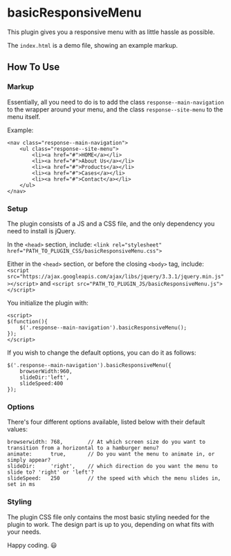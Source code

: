 # basicResponsiveMenu

This plugin gives you a responsive menu with as little hassle as possible.

The `index.html` is a demo file, showing an example markup.

## How To Use

### Markup

Essentially, all you need to do is to add the class `response--main-navigation` to the wrapper around your menu, and the class `response--site-menu` to the menu itself.

Example:
```
<nav class="response--main-navigation">
	<ul class="response--site-menu">
		<li><a href="#">HOME</a></li>
		<li><a href="#">About Us</a></li>
		<li><a href="#">Products</a></li>
		<li><a href="#">Cases</a></li>
		<li><a href="#">Contact</a></li>
	</ul>
</nav>
```

### Setup

The plugin consists of a JS and a CSS file, and the only dependency you need to install is jQuery.

In the `<head>` section, include:
`<link rel="stylesheet" href="PATH_TO_PLUGIN_CSS/basicResponsiveMenu.css">`

Either in the `<head>` section, or before the closing `<body>` tag, include:
`<script src="https://ajax.googleapis.com/ajax/libs/jquery/3.3.1/jquery.min.js"></script>`
and
`<script src="PATH_TO_PLUGIN_JS/basicResponsiveMenu.js"></script>`

You initialize the plugin with:
```
<script>
$(function(){
	$('.response--main-navigation').basicResponsiveMenu();
});
</script>
```

If you wish to change the default options, you can do it as follows:
```
$('.response--main-navigation').basicResponsiveMenu({
	browserWidth:960,
	slideDir:'left',
	slideSpeed:400
});
```

### Options

There's four different options available, listed below with their default values:
```
browserwidth: 768,        // At which screen size do you want to transition from a horizontal to a hamburger menu?
animate:      true,       // Do you want the menu to animate in, or simply appear?
slideDir:     'right',    // which direction do you want the menu to slide to? 'right' or 'left'?
slideSpeed:   250         // the speed with which the menu slides in, set in ms
```

### Styling

The plugin CSS file only contains the most basic styling needed for the plugin to work. The design part is up to you, depending on what fits with your needs.

Happy coding. 😃
